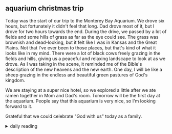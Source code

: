 ## aquarium christmas trip

Today was the start of our trip to the Monterey Bay Aquarium. We drove six hours, but fortunately it didn't feel that long. Dad drove most of it, but I drove for two hours towards the end. During the drive, we passed by a lot of fields and some hills of grass as far as the eye could see. The grass was brownish and dead-looking, but it felt like I was in Kansas and the Great Plains. Not that I've ever been to those places, but that's kind of what it looks like in my mind. There were a lot of black cows freely grazing in the fields and hills, giving us a peaceful and relaxing landscape to look at as we drove. As I was taking in the scene, it reminded me of the Bible's description of the new heavens and the new earth. One day, I will be like a sheep grazing in the endless and beautiful green pastures of God's kingdom.  

We are staying at a super nice hotel, so we explored a little after we ate ramen together in Mom and Dad's room. Tomorrow will be the first day at the aquarium. People say that this aquarium is very nice, so I'm looking forward to it.

Grateful that we could celebrate "God with us" today as a family.

<details markdown="1">
<summary>daily reading</summary>
<br>

| {{ page.date | date: "%B %-d, %Y" }} |
| :-------------: |
| [Deut. 30; Ps. 119:73–96; Isa. 57; Matt. 5]({% link _Bible/Bible-year-1.md %}) |
| [WCF 29; WLC 190-192; WSC 101-103]({% link _westminster/westminster-month-1.md %}) |
| [The Nicene Creed](https://threeforms.org/the-nicene-creed/) |

</details>